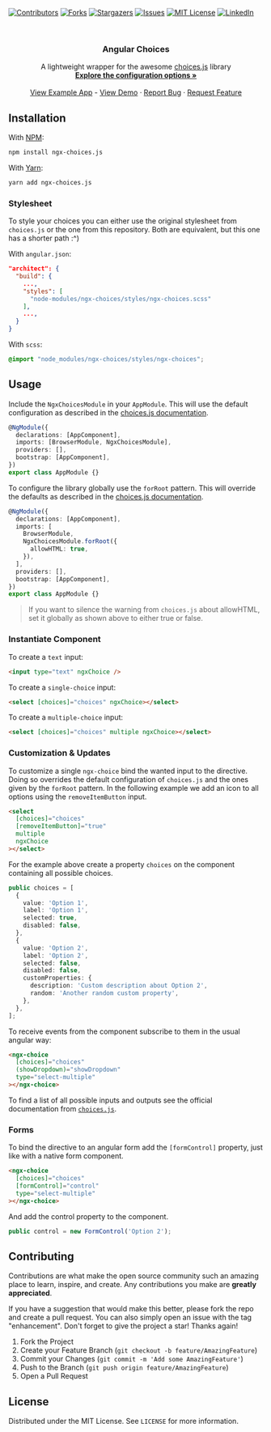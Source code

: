 [![Contributors][contributors-shield]][contributors-url]
[![Forks][forks-shield]][forks-url]
[![Stargazers][stars-shield]][stars-url]
[![Issues][issues-shield]][issues-url]
[![MIT License][license-shield]][license-url]
[![LinkedIn][linkedin-shield]][linkedin-url]

<br />
<div align="center">

<h3 align="center">Angular Choices</h3>

  <p align="center">
    A lightweight wrapper for the awesome <a href="https://github.com/Choices-js/Choices">choices.js</a> library
    <br />
    <a href="https://github.com/Choices-js/Choices#configuration-options"><strong>Explore the configuration options »</strong></a>
    <br />
    <br />
    <a href="https://github.com/jorgeparavicini/ngx-choices/tree/master/projects/ngx-app">View Example App</a>
    -
    <a href="https://choices-js.github.io/Choices/">View Demo</a>
    ·
    <a href="https://github.com/jorgeparavicini/ngx-choices/issues">Report Bug</a>
    ·
    <a href="https://github.com/jorgeparavicini/ngx-choices/issues">Request Feature</a>
  </p>
</div>

## Installation

With [NPM](https://www.npmjs.com/package/ngx-choices):

```zsh
npm install ngx-choices.js
```

With [Yarn](https://yarnpkg.com/):

```zsh
yarn add ngx-choices.js
```

### Stylesheet

To style your choices you can either use the original stylesheet from `choices.js`
or the one from this repository. Both are equivalent, but this one has a shorter path :^)

With `angular.json`:

```json
"architect": {
  "build": {
    ...,
    "styles": [
      "node-modules/ngx-choices/styles/ngx-choices.scss"
    ],
    ...,
  }
}
```

With `scss`:

```scss
@import "node_modules/ngx-choices/styles/ngx-choices";
```

<!-- USAGE EXAMPLES -->

## Usage

Include the `NgxChoicesModule` in your `AppModule`. This will use the default configuration as described
in the [choices.js documentation](https://github.com/Choices-js/Choices#configuration-options).

```ts
@NgModule({
  declarations: [AppComponent],
  imports: [BrowserModule, NgxChoicesModule],
  providers: [],
  bootstrap: [AppComponent],
})
export class AppModule {}
```

To configure the library globally use the `forRoot` pattern.
This will override the defaults as described in the [choices.js documentation](https://github.com/Choices-js/Choices#configuration-options).

```ts
@NgModule({
  declarations: [AppComponent],
  imports: [
    BrowserModule,
    NgxChoicesModule.forRoot({
      allowHTML: true,
    }),
  ],
  providers: [],
  bootstrap: [AppComponent],
})
export class AppModule {}
```

> If you want to silence the warning from `choices.js` about allowHTML, set it globally as shown above to either true or false.

### Instantiate Component

To create a `text` input:

```html
<input type="text" ngxChoice />
```

To create a `single-choice` input:

```html
<select [choices]="choices" ngxChoice></select>
```

To create a `multiple-choice` input:

```html
<select [choices]="choices" multiple ngxChoice></select>
```

### Customization & Updates


To customize a single `ngx-choice` bind the wanted input to the directive.
Doing so overrides the default configuration of `choices.js` and the ones given by the `forRoot` pattern. In the following example we add an icon to all options using the `removeItemButton` input.

```html
<select
  [choices]="choices"
  [removeItemButton]="true"
  multiple
  ngxChoice
></select>

```

For the example above create a property `choices` on the component containing all possible choices.

```ts
public choices = [
  {
    value: 'Option 1',
    label: 'Option 1',
    selected: true,
    disabled: false,
  },
  {
    value: 'Option 2',
    label: 'Option 2',
    selected: false,
    disabled: false,
    customProperties: {
      description: 'Custom description about Option 2',
      random: 'Another random custom property',
    },
  },
];
```

To receive events from the component subscribe to them in the usual angular way:

```html
<ngx-choice
  [choices]="choices"
  (showDropdown)="showDropdown"
  type="select-multiple"
></ngx-choice>
```

To find a list of all possible inputs and outputs see the official documentation from [`choices.js`](https://github.com/Choices-js/Choices#configuration-options).

### Forms

To bind the directive to an angular form add the `[formControl]` property, just like with a native form component.

```html
<ngx-choice
  [choices]="choices"
  [formControl]="control"
  type="select-multiple"
></ngx-choice>
```

And add the control property to the component.

```ts
public control = new FormControl('Option 2');
```

<!-- CONTRIBUTING -->

## Contributing

Contributions are what make the open source community such an amazing place to learn, inspire, and create. Any contributions you make are **greatly appreciated**.

If you have a suggestion that would make this better, please fork the repo and create a pull request. You can also simply open an issue with the tag "enhancement".
Don't forget to give the project a star! Thanks again!

1. Fork the Project
2. Create your Feature Branch (`git checkout -b feature/AmazingFeature`)
3. Commit your Changes (`git commit -m 'Add some AmazingFeature'`)
4. Push to the Branch (`git push origin feature/AmazingFeature`)
5. Open a Pull Request

<!-- LICENSE -->

## License

Distributed under the MIT License. See `LICENSE` for more information.

<!-- MARKDOWN LINKS & IMAGES -->
<!-- https://www.markdownguide.org/basic-syntax/#reference-style-links -->

[contributors-shield]: https://img.shields.io/github/contributors/jorgeparavicini/ngx-choices.svg
[contributors-url]: https://github.com/jorgeparavicini/ngx-choices/graphs/contributors
[forks-shield]: https://img.shields.io/github/forks/jorgeparavicini/ngx-choices.svg
[forks-url]: https://github.com/jorgeparavicini/ngx-choices/network/members
[stars-shield]: https://img.shields.io/github/stars/jorgeparavicini/ngx-choices.svg
[stars-url]: https://github.com/jorgeparavicini/ngx-choices/stargazers
[issues-shield]: https://img.shields.io/github/license/jorgeparavicini/ngx-choices
[issues-url]: https://github.com/jorgeparavicini/ngx-choices/issues
[license-shield]: https://img.shields.io/github/license/jorgeparavicini/ngx-choices
[license-url]: https://github.com/jorgeparavicini/ngx-choices/blob/master/LICENSE
[linkedin-shield]: https://img.shields.io/badge/-LinkedIn-black.svg?logo=linkedin&colorB=555
[linkedin-url]: https://linkedin.com/in/jorge-paravicini-135773133/
